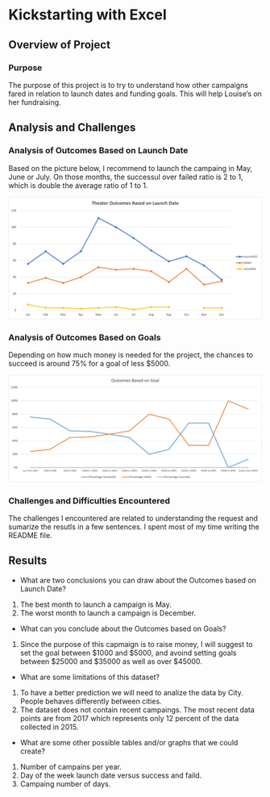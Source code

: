 # Kickstarting with Excel

## Overview of Project
### Purpose
The purpose of this project is to try to understand how other campaigns fared in relation to launch dates and funding goals. This will help Louise’s on her fundraising.

## Analysis and Challenges
### Analysis of Outcomes Based on Launch Date
Based on the picture below, I recommend to launch the campaing in May, June or July. On those months, the successul over failed ratio is 2 to 1, which is double the average ratio of 1 to 1.

<img src="https://github.com/juliomeza/kickstarter-analysis/blob/main/resources/Theater_Outcomes_vs_Launch.png" width="600">

### Analysis of Outcomes Based on Goals
Depending on how much money is needed for the project, the chances to succeed is around 75% for a goal of less $5000.

<img src="https://github.com/juliomeza/kickstarter-analysis/blob/main/resources/Outcomes_vs_Goals.png" width="600">

### Challenges and Difficulties Encountered
The challenges I encountered are related to understanding the request and sumarize the resutls in a few sentences. I spent most of my time writing the README file.

## Results
- What are two conclusions you can draw about the Outcomes based on Launch Date?
1. The best month to launch a campaign is May.
2. The worst month to launch a campaign is December.
- What can you conclude about the Outcomes based on Goals?
1. Since the purpose of this capmaign is to raise money, I will suggest to set the goal between $1000 and $5000, and avoind setting goals between $25000 and $35000 as well as over $45000.
- What are some limitations of this dataset?
1. To have a better prediction we will need to analize the data by City. People behaves differently between cities.
2. The dataset does not contain recent campaings. The most recent data points are from 2017 which represents only 12 percent of the data collected in 2015.
- What are some other possible tables and/or graphs that we could create?
1. Number of campains per year.
2. Day of the week launch date versus success and faild.
3. Campaing number of days.
